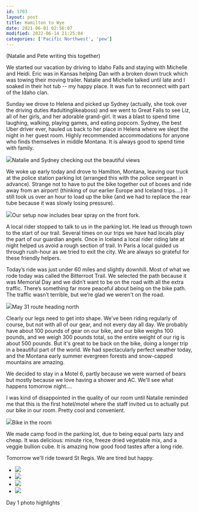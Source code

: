 ```yaml
---
id: 1703
layout: post
title: Hamilton to Wye
date: 2021-06-01 02:56:07
modified: 2022-06-14 21:25:04
categories: ['Pacific Northwest', 'pew']
---
```



(Natalie and Pete writing this together)




We started our vacation by driving to Idaho Falls and staying with Michelle and Heidi. Eric was in Kansas helping Dan with a broken down truck which was towing their moving trailer. Natalie and Michelle talked until late and I soaked in their hot tub -- my happy place. It was fun to reconnect with part of the Idaho clan.




Sunday we drove to Helena and picked up Sydney (actually, she took over the driving duties #adultinglikeaboss) and we went to Great Falls to see Liz, all of her girls, and her adorable grand-girl. It was a blast to spend time laughing, walking, playing games, and eating popcorn. Sydney, the best Uber driver ever, hauled us back to her place in Helena where we slept the night in her guest room. Highly recommended accommodations for anyone who finds themselves in middle Montana. It is always good to spend time with family.




![](https://rode.whitings.org/wp-content/uploads/2021/06/img_1090-1024x768.jpg)Natalie and Sydney checking out the beautiful views


We woke up early today and drove to Hamilton, Montana, leaving our truck at the police station parking lot (arranged this with the police sergeant in advance). Strange not to have to put the bike together out of boxes and ride away from an airport! (thinking of our earlier Europe and Iceland trips….) It still took us over an hour to load up the bike (and we had to replace the rear tube because it was slowly losing pressure).




![](https://rode.whitings.org/wp-content/uploads/2021/06/img_1094-957x1024.jpg)Our setup now includes bear spray on the front fork.


A local rider stopped to talk to us in the parking lot. He lead us through town to the start of our trail. Several times on our trips we have had locals play the part of our guardian angels. Once in Iceland a local rider riding late at night helped us avoid a rough section of trail. In Paris a local guided us through rush-hour as we tried to exit the city. We are always so grateful for these friendly helpers. 




Today’s ride was just under 60 miles and slightly downhill. Most of what we rode today was called the Bitterroot Trail. We selected the path because it was Memorial Day and we didn’t want to be on the road with all the extra traffic. There’s something far more peaceful about being on the bike path. The traffic wasn’t terrible, but we’re glad we weren't on the road.




![](https://rode.whitings.org/wp-content/uploads/2021/06/img_1096-582x1024.jpg)May 31 route heading north


Clearly our legs need to get into shape. We’ve been riding regularly of course, but not with all of our gear, and not every day all day. We probably have about 100 pounds of gear on our bike, and our bike weighs 100 pounds, and we weigh 300 pounds total, so the entire weight of our rig is about 500 pounds. But it's great to be back on the bike, doing a longer trip in a beautiful part of the world. We had spectacularly perfect weather today, and the Montana early summer evergreen forests and snow-capped mountains are amazing.




We decided to stay in a Motel 6, partly because we were warned of bears but mostly because we love having a shower and AC. We'll see what happens tomorrow night….




I was kind of disappointed in the quality of our room until Natalie reminded me that this is the first hotel/motel where the staff invited us to actually put our bike in our room. Pretty cool and convenient.




![](https://rode.whitings.org/wp-content/uploads/2021/06/PXL_20210531_231029199-1-scaled.jpg)Bike in the room


We made camp food in the parking lot, due to being equal parts lazy and cheap. It was delicious: minute rice, freeze dried vegetable mix, and a veggie bullion cube. It is amazing how good food tastes after a long ride.




Tomorrow we'll ride toward St Regis. We are tired but happy.




* ![](https://rode.whitings.org/wp-content/uploads/2021/06/PXL_20210531_165409251-scaled.jpg)
* ![](https://rode.whitings.org/wp-content/uploads/2021/06/PXL_20210531_211427683-scaled.jpg)
* ![](https://rode.whitings.org/wp-content/uploads/2021/06/PXL_20210531_165412326-scaled.jpg)
* ![](https://rode.whitings.org/wp-content/uploads/2021/06/PXL_20210531_171902585-scaled.jpg)

Day 1 photo highlights




